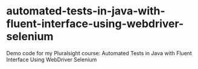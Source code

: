 # automated-tests-in-java-with-fluent-interface-using-webdriver-selenium
Demo code for my Pluralsight course: Automated Tests in Java with Fluent Interface Using WebDriver Selenium  
